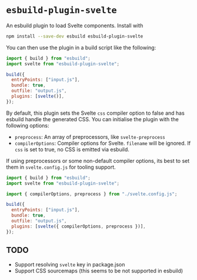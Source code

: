 # `esbuild-plugin-svelte`

An esbuild plugin to load Svelte components. Install with

```sh
npm install --save-dev esbuild esbuild-plugin-svelte
```

You can then use the plugin in a build script like the following:

```js
import { build } from "esbuild";
import svelte from "esbuild-plugin-svelte";

build({
  entryPoints: ["input.js"],
  bundle: true,
  outfile: "output.js",
  plugins: [svelte()],
});
```

By default, this plugin sets the Svelte `css` compiler option to false and has
esbuild handle the generated CSS. You can initialise the plugin with the
following options:

- `preprocess`: An array of preprocessors, like `svelte-preprocess`
- `compilerOptions`: Compiler options for Svelte. `filename` will be ignored.
  If `css` is set to true, no CSS is emitted via esbuild.

If using preprocessors or some non-default compiler options, its best
to set them in `svelte.config.js` for tooling support.

```js
import { build } from "esbuild";
import svelte from "esbuild-plugin-svelte";

import { compilerOptions, preprocess } from "./svelte.config.js";

build({
  entryPoints: ["input.js"],
  bundle: true,
  outfile: "output.js",
  plugins: [svelte({ compilerOptions, preprocess })],
});
```

## TODO

- Support resolving `svelte` key in package.json
- Support CSS sourcemaps (this seems to be not supported in esbuild)
